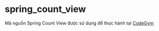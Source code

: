 # spring_count_view
Mã nguồn Spring Count View được sử dụng để thực hành tại [CodeGym](https://codegym.vn)